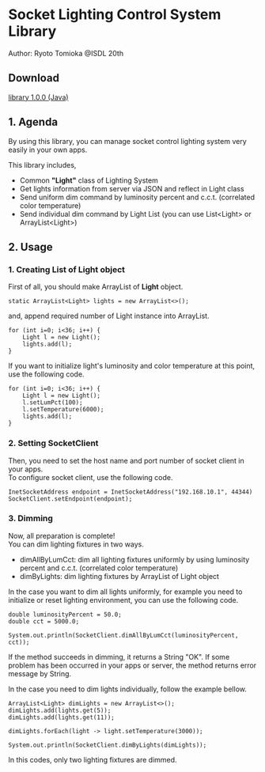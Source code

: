 # Socket Lighting Control System Library
Author: Ryoto Tomioka @ISDL 20th

## Download
[library 1.0.0 (Java)](https://github.com/ryoto1993/SocketILS_Library/raw/master/download/SocketLightingSystemLibrary.jar)

## 1. Agenda
By using this library, you can manage socket control lighting
system very easily in your own apps.

This library includes,
- Common __"Light"__ class of Lighting System
- Get lights information from server via JSON and reflect in Light class
- Send uniform dim command by luminosity percent and c.c.t.
(correlated color temperature)
- Send individual dim command by Light List
(you can use List\<Light> or ArrayList\<Light>)

## 2. Usage
### 1. Creating List of Light object
First of all, you should make ArrayList of __Light__ object.
~~~
static ArrayList<Light> lights = new ArrayList<>();
~~~ 
and, append required number of Light instance into ArrayList.
~~~
for (int i=0; i<36; i++) {
    Light l = new Light();
    lights.add(l);
}
~~~
If you want to initialize light's luminosity and color temperature
at this point, use the following code.
~~~
for (int i=0; i<36; i++) {
    Light l = new Light();
    l.setLumPct(100);
    l.setTemperature(6000);
    lights.add(l);
}
~~~

### 2. Setting SocketClient
Then, you need to set the host name and port number of 
socket client in your apps.  
To configure socket client, use the following code.
~~~
InetSocketAddress endpoint = InetSocketAddress("192.168.10.1", 44344)
SocketClient.setEndpoint(endpoint);
~~~

### 3. Dimming
Now, all preparation is complete!  
You can dim lighting fixtures in two ways.
- dimAllByLumCct: dim all lighting fixtures uniformly
by using luminosity percent and c.c.t. (correlated color temperature)
- dimByLights: dim lighting fixtures by ArrayList of Light object

In the case you want to dim all lights uniformly,
for example you need to initialize or reset lighting environment,
you can use the following code.
~~~
double luminosityPercent = 50.0;
double cct = 5000.0;

System.out.println(SocketClient.dimAllByLumCct(luminosityPercent, cct));
~~~
If the method succeeds in dimming, it returns a String "OK".
If some problem has been occurred in your apps or server,
the method returns error message by String.  

In the case you need to dim lights individually,
follow the example bellow.
~~~
ArrayList<Light> dimLights = new ArrayList<>();
dimLights.add(lights.get(5));
dimLights.add(lights.get(11));

dimLights.forEach(light -> light.setTemperature(3000));

System.out.println(SocketClient.dimByLights(dimLights));
~~~
In this codes, only two lighting fixtures are dimmed.


